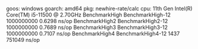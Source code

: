 goos: windows
goarch: amd64
pkg: newhire-rate/calc
cpu: 11th Gen Intel(R) Core(TM) i5-11500 @ 2.70GHz
BenchmarkHigh
BenchmarkHigh-12        1000000000               0.6298 ns/op
BenchmarkHigh2
BenchmarkHigh2-12       1000000000               0.7689 ns/op
BenchmarkHigh3
BenchmarkHigh3-12       1000000000               0.7107 ns/op
BenchmarkHigh4
BenchmarkHigh4-12           1437            751049 ns/op